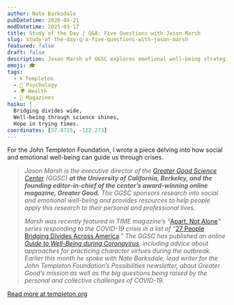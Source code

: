 ```yaml
---
author: Nate Barksdale
pubDatetime: 2020-04-21
modDatetime: 2025-03-17
title: Study of the Day | Q&A: Five Questions with Jason Marsh
slug: study-of-the-day-q-a-five-questions-with-jason-marsh
featured: false
draft: false
description: Jason Marsh of GGSC explores emotional well-being strategies during COVID-19 in a lively Q&A session. Discover how virtues can navigate personal and collective crises.
emoji: 🎓
tags:
  - 🌀 Templeton
  - 🧠 Psychology
  - 🌍 Health
  - 📰 Magazines
haiku: |
  Bridging divides wide,  
  Well-being through science shines,  
  Hope in trying times.
coordinates: [37.8715, -122.273]
---
```


For the John Templeton Foundation, I wrote a piece delving into how social and emotional well-being can guide us through crises.

> *Jason Marsh is the executive director of the *[Greater Good Science Center](https://ggsc.berkeley.edu/)* (GGSC) **at the University of California, Berkeley, and the founding editor-in-chief of the center’s award-winning online magazine, *Greater Good*.** The GGSC sponsors research into social and emotional well-being and provides resources to help people apply this research to their personal and professional lives.*
>
> *Marsh was recently featured in *TIME* magazine’s “*[Apart. Not Alone](https://time.com/collection/apart-not-alone/)*” series responding to the COVID-19 crisis in a list of “*[27 People Bridging Divides Across America](https://time.com/collection/apart-not-alone/5809175/meet-the-uniters/)*.” The GGSC has published an online *[Guide to Well-Being during Coronavirus](https://greatergood.berkeley.edu/article/item/greater_good_guide_to_well_being_during_coronavirus)*, including advice about approaches for practicing character virtues during the outbreak. Earlier this month he spoke with Nate Barksdale, lead writer for the John Templeton Foundation’s *Possibilities* newsletter, about Greater Good’s mission as well as the big questions being raised by the personal and collective challenges of COVID-19.*

[Read more at templeton.org](https://www.templeton.org/news/qa-five-questions-with-jason-marsh)
